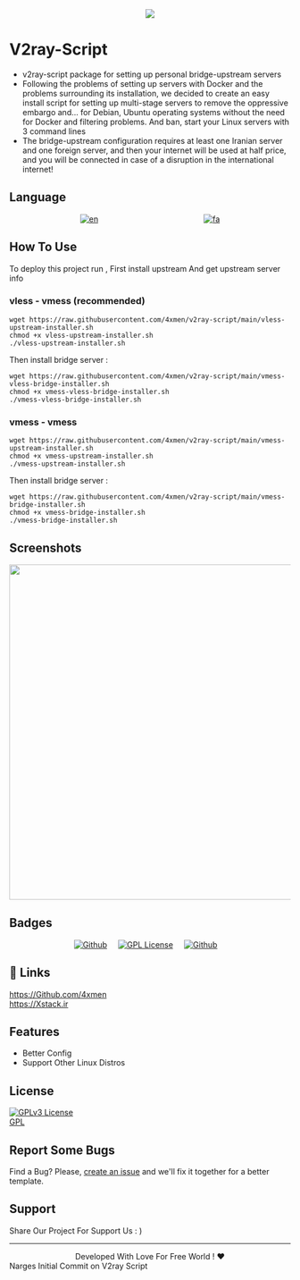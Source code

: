 <div align="center">
<img src="assets/README/V2ray-Script.svg">
</div>


# V2ray-Script

+ v2ray-script package for setting up personal bridge-upstream servers
+ Following the problems of setting up servers with Docker and the problems surrounding its installation, we decided to create an easy install script for setting up multi-stage servers to remove the oppressive embargo and... for Debian, Ubuntu operating systems without the need for Docker and filtering problems. And ban, start your Linux servers with 3 command lines
+ The bridge-upstream configuration requires at least one Iranian server and one foreign server, and then your internet will be used at half price, and you will be connected in case of a disruption in the international internet!

## Language
<div align="center">

[![en](https://img.shields.io/badge/Lang-English-blue.svg)](https://github.com/4xmen/v2ray-script/blob/master/README.md) &nbsp;&nbsp;&nbsp;&nbsp;&nbsp;&nbsp;&nbsp;&nbsp;&nbsp;&nbsp;&nbsp;&nbsp;&nbsp;&nbsp;&nbsp;&nbsp;&nbsp;&nbsp;&nbsp;&nbsp;&nbsp;&nbsp;&nbsp;&nbsp;&nbsp;&nbsp;&nbsp;&nbsp;&nbsp;&nbsp;&nbsp;&nbsp;&nbsp;&nbsp;&nbsp;&nbsp;&nbsp;&nbsp;&nbsp;&nbsp;&nbsp;&nbsp;&nbsp;&nbsp;&nbsp;&nbsp;
[![fa](https://img.shields.io/badge/Lang-Persian-green.svg)](https://github.com/4xmen/v2ray-script/blob/master/README.fa.md)

</div>

## How To Use

To deploy this project run , First install upstream And get upstream server info

### vless - vmess (recommended) 

```shell
wget https://raw.githubusercontent.com/4xmen/v2ray-script/main/vless-upstream-installer.sh
chmod +x vless-upstream-installer.sh
./vless-upstream-installer.sh
```
Then install bridge server :
```shell
wget https://raw.githubusercontent.com/4xmen/v2ray-script/main/vmess-vless-bridge-installer.sh
chmod +x vmess-vless-bridge-installer.sh
./vmess-vless-bridge-installer.sh
```

### vmess - vmess
```shell
wget https://raw.githubusercontent.com/4xmen/v2ray-script/main/vmess-upstream-installer.sh
chmod +x vmess-upstream-installer.sh
./vmess-upstream-installer.sh
```
Then install bridge server :

```shell
wget https://raw.githubusercontent.com/4xmen/v2ray-script/main/vmess-bridge-installer.sh
chmod +x vmess-bridge-installer.sh
./vmess-bridge-installer.sh
```


## Screenshots

<div align="center">
<img src="assets/README/v2ray.png" width="600px" >
</div>

## Badges

<div align="center">

[![Github](https://img.shields.io/badge/V2ray-Script-black.svg)](https://github.com/4xmen/v2ray-script) &nbsp;&nbsp;&nbsp;
[![GPL License](https://img.shields.io/badge/License-GPL-green.svg)](https://choosealicense.com/licenses/GPL/) &nbsp;&nbsp;&nbsp;
[![Github](https://img.shields.io/badge/Github-4xmen-blue.svg)](https://Github.com/4xmen) &nbsp;&nbsp;&nbsp;

</div>

## 🔗 Links

https://Github.com/4xmen
<br>
https://Xstack.ir

## Features

- Better Config
- Support Other Linux Distros


## License

 [![GPLv3 License](https://img.shields.io/badge/License-GPL%20v3-yellow.svg)](https://opensource.org/licenses/)
<br>
 [GPL](https://www.gnu.org/licenses/gpl-3.0.en.html)    


## Report Some Bugs
Find a Bug? Please, [create an issue](https://github.com/4xmen/v2ray-script/issues) and we'll fix it together for a better template.

## Support

Share Our Project For Support Us : )

<hr>

<div align="center"> Developed With Love For Free World ! ❤️</div>
Narges Initial Commit on V2ray Script
